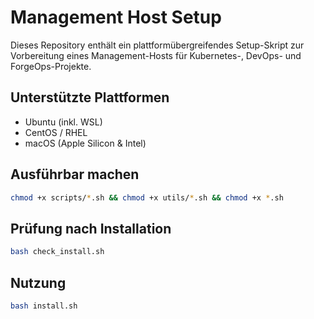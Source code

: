 # Management Host Setup

Dieses Repository enthält ein plattformübergreifendes Setup-Skript zur Vorbereitung eines Management-Hosts für Kubernetes-, DevOps- und ForgeOps-Projekte.

## Unterstützte Plattformen
- Ubuntu (inkl. WSL)
- CentOS / RHEL
- macOS (Apple Silicon & Intel)

## Ausführbar machen
```bash
chmod +x scripts/*.sh && chmod +x utils/*.sh && chmod +x *.sh
```

## Prüfung nach Installation
```bash
bash check_install.sh
```

## Nutzung
```bash
bash install.sh
```
